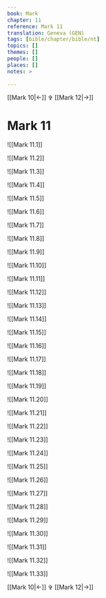 ```yaml
---
book: Mark
chapter: 11
reference: Mark 11
translation: Geneva (GEN)
tags: [bible/chapter/bible/nt]
topics: []
themes: []
people: []
places: []
notes: >
  
---
```


[[Mark 10|<-]] ✞ [[Mark 12|->]]

# Mark 11

![[Mark 11.1]]

![[Mark 11.2]]

![[Mark 11.3]]

![[Mark 11.4]]

![[Mark 11.5]]

![[Mark 11.6]]

![[Mark 11.7]]

![[Mark 11.8]]

![[Mark 11.9]]

![[Mark 11.10]]

![[Mark 11.11]]

![[Mark 11.12]]

![[Mark 11.13]]

![[Mark 11.14]]

![[Mark 11.15]]

![[Mark 11.16]]

![[Mark 11.17]]

![[Mark 11.18]]

![[Mark 11.19]]

![[Mark 11.20]]

![[Mark 11.21]]

![[Mark 11.22]]

![[Mark 11.23]]

![[Mark 11.24]]

![[Mark 11.25]]

![[Mark 11.26]]

![[Mark 11.27]]

![[Mark 11.28]]

![[Mark 11.29]]

![[Mark 11.30]]

![[Mark 11.31]]

![[Mark 11.32]]

![[Mark 11.33]]

[[Mark 10|<-]] ✞ [[Mark 12|->]]
